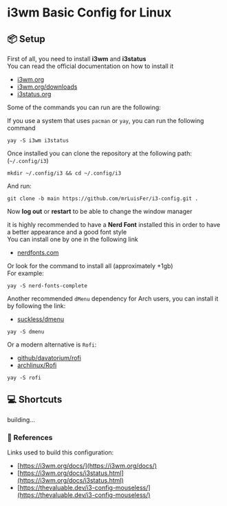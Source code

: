 # i3wm Basic Config for Linux

## 📦 Setup
First of all, you need to install **i3wm** and **i3status**\
You can read the official documentation on how to install it

- [i3wm.org](https://i3wm.org/)
- [i3wm.org/downloads](https://i3wm.org/downloads/)
- [i3status.org](https://i3wm.org/docs/i3status.html)

Some of the commands you can run are the following:

If you use a system that uses `pacman` or `yay`, you can run the following command
```
yay -S i3wm i3status
```

Once installed you can clone the repository at the following path: (`~/.config/i3`)
```
mkdir ~/.config/i3 && cd ~/.config/i3
```

And run:
```
git clone -b main https://github.com/mrLuisFer/i3-config.git .
```

Now **log out** or **restart** to be able to change the window manager

it is highly recommended to have a **Nerd Font** installed this in order to have a better appearance and a good font style\
You can install one by one in the following link

- [nerdfonts.com](https://www.nerdfonts.com/font-downloads)

Or look for the command to install all (approximately +1gb)\
For example:
```
yay -S nerd-fonts-complete
```

Another recommended `dMenu` dependency for Arch users, you can install it by following the link:

- [suckless/dmenu](https://tools.suckless.org/dmenu/)
```
yay -S dmenu
```

Or a modern alternative is `Rofi`:

- [github/davatorium/rofi](https://github.com/davatorium/rofi)
- [archlinux/Rofi](https://wiki.archlinux.org/title/Rofi)

```
yay -S rofi
```

## 💻 Shortcuts
building...

### 📎 References
Links used to build this configuration:

- [https://i3wm.org/docs/](https://i3wm.org/docs/)
- [https://i3wm.org/docs/i3status.html](https://i3wm.org/docs/i3status.html)
- [https://thevaluable.dev/i3-config-mouseless/](https://thevaluable.dev/i3-config-mouseless/)
